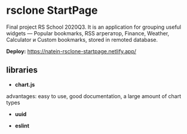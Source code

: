 # rsclone StartPage

Final project RS School 2020Q3. It is an application for grouping useful widgets — Popular bookmarks, RSS агрегатор, Finance, Weather, Calculator и Custom bookmarks, stored in remoted database.

**Deploy:** https://natein-rsclone-startpage.netlify.app/

## libraries

- **chart.js**

advantages: easy to use, good documentation, a large amount of chart types

- **uuid**

- **eslint**
